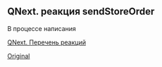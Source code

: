 ## QNext. реакция sendStoreOrder

В процессе написания



[QNext. Перечень реакций](/docs-test/_export/reactions)
  
[Original](https://telegra.ph/QNext-admin-reaction-sendStoreOrder-05-09)